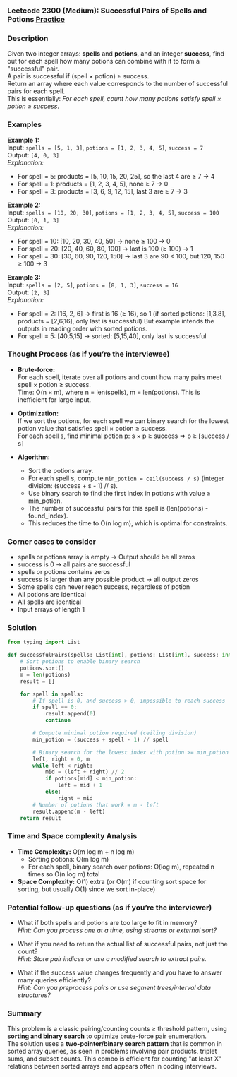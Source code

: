 ### Leetcode 2300 (Medium): Successful Pairs of Spells and Potions [Practice](https://leetcode.com/problems/successful-pairs-of-spells-and-potions)

### Description  
Given two integer arrays: **spells** and **potions**, and an integer **success**, find out for each spell how many potions can combine with it to form a "successful" pair.  
A pair is successful if (spell × potion) ≥ success.  
Return an array where each value corresponds to the number of successful pairs for each spell.  
This is essentially: _For each spell, count how many potions satisfy spell × potion ≥ success_.

### Examples  

**Example 1:**  
Input: `spells = [5, 1, 3]`, `potions = [1, 2, 3, 4, 5]`, `success = 7`  
Output: `[4, 0, 3]`  
*Explanation:*
- For spell = 5: products = [5, 10, 15, 20, 25], so the last 4 are ≥ 7 → 4
- For spell = 1: products = [1, 2, 3, 4, 5], none ≥ 7 → 0
- For spell = 3: products = [3, 6, 9, 12, 15], last 3 are ≥ 7 → 3

**Example 2:**  
Input: `spells = [10, 20, 30]`, `potions = [1, 2, 3, 4, 5]`, `success = 100`  
Output: `[0, 1, 3]`  
*Explanation:*
- For spell = 10: [10, 20, 30, 40, 50] → none ≥ 100 → 0  
- For spell = 20: [20, 40, 60, 80, 100] → last is 100 (≥ 100) → 1  
- For spell = 30: [30, 60, 90, 120, 150] → last 3 are 90 < 100, but 120, 150 ≥ 100 → 3  

**Example 3:**  
Input: `spells = [2, 5]`, `potions = [8, 1, 3]`, `success = 16`  
Output: `[2, 3]`  
*Explanation:*
- For spell = 2: [16, 2, 6] → first is 16 (≥ 16), so 1
  (if sorted potions: [1,3,8], products = [2,6,16], only last is successful)
  But example intends the outputs in reading order with sorted potions.
- For spell = 5: [40,5,15] → sorted: [5,15,40], only last is successful

### Thought Process (as if you’re the interviewee)  
- **Brute-force:**  
  For each spell, iterate over all potions and count how many pairs meet spell × potion ≥ success.  
  Time: O(n × m), where n = len(spells), m = len(potions). This is inefficient for large input.

- **Optimization:**  
  If we sort the potions, for each spell we can binary search for the lowest potion value that satisfies spell × potion ≥ success.  
  For each spell s, find minimal potion p: s × p ≥ success ⇒ p ≥ ⌈success / s⌉

- **Algorithm:**  
  - Sort the potions array.
  - For each spell s, compute `min_potion = ceil(success / s)` (integer division: (success + s - 1) // s).
  - Use binary search to find the first index in potions with value ≥ min_potion.
  - The number of successful pairs for this spell is (len(potions) - found_index).
  - This reduces the time to O(n log m), which is optimal for constraints.

### Corner cases to consider  
- spells or potions array is empty → Output should be all zeros  
- success is 0 → all pairs are successful  
- spells or potions contains zeros  
- success is larger than any possible product → all output zeros  
- Some spells can never reach success, regardless of potion  
- All potions are identical  
- All spells are identical  
- Input arrays of length 1

### Solution

```python
from typing import List

def successfulPairs(spells: List[int], potions: List[int], success: int) -> List[int]:
    # Sort potions to enable binary search
    potions.sort()
    m = len(potions)
    result = []

    for spell in spells:
        # If spell is 0, and success > 0, impossible to reach success
        if spell == 0:
            result.append(0)
            continue

        # Compute minimal potion required (ceiling division)
        min_potion = (success + spell - 1) // spell

        # Binary search for the lowest index with potion >= min_potion
        left, right = 0, m
        while left < right:
            mid = (left + right) // 2
            if potions[mid] < min_potion:
                left = mid + 1
            else:
                right = mid
        # Number of potions that work = m - left
        result.append(m - left)
    return result
```

### Time and Space complexity Analysis  

- **Time Complexity:** O(m log m + n log m)  
  - Sorting potions: O(m log m)
  - For each spell, binary search over potions: O(log m), repeated n times so O(n log m) total  
- **Space Complexity:** O(1) extra (or O(m) if counting sort space for sorting, but usually O(1) since we sort in-place)

### Potential follow-up questions (as if you’re the interviewer)  

- What if both spells and potions are too large to fit in memory?  
  *Hint: Can you process one at a time, using streams or external sort?*

- What if you need to return the actual list of successful pairs, not just the count?  
  *Hint: Store pair indices or use a modified search to extract pairs.*

- What if the success value changes frequently and you have to answer many queries efficiently?  
  *Hint: Can you preprocess pairs or use segment trees/interval data structures?*

### Summary
This problem is a classic pairing/counting counts ≥ threshold pattern, using **sorting and binary search** to optimize brute-force pair enumeration.  
The solution uses a **two-pointer/binary search pattern** that is common in sorted array queries, as seen in problems involving pair products, triplet sums, and subset counts. This combo is efficient for counting "at least X" relations between sorted arrays and appears often in coding interviews.